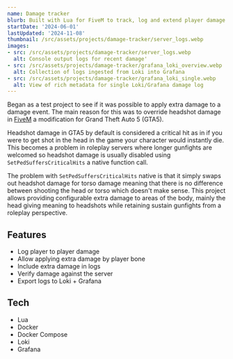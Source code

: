 ```yaml
---
name: Damage tracker
blurb: Built with Lua for FiveM to track, log and extend player damage
startDate: '2024-06-01'
lastUpdated: '2024-11-08'
thumbnail: /src/assets/projects/damage-tracker/server_logs.webp
images:
- src: /src/assets/projects/damage-tracker/server_logs.webp
  alt: Console output logs for recent damage'
- src: /src/assets/projects/damage-tracker/grafana_loki_overview.webp
  alt: Collection of logs ingested from Loki into Grafana
- src: /src/assets/projects/damage-tracker/grafana_loki_single.webp
  alt: View of rich metadata for single Loki/Grafana damage log
---
```


Began as a test project to see if it was possible to apply extra damage to a damage event. The main reason for this was to override headshot damage in [FiveM](https://fivem.net/) a modification for Grand Theft Auto 5 (GTA5).

Headshot damage in GTA5 by default is considered a critical hit as in if you were to get shot in the head in the game your character would instantly die. This becomes a problem in roleplay servers where longer gunfights are welcomed so headshot damage is usually disabled using `SetPedSuffersCriticalHits` a native function call.

The problem with `SetPedSuffersCriticalHits` native is that it simply swaps out headshot damage for torso damage meaning that there is no difference between shooting the head or torso which doesn't make sense. This project allows providing configurable extra damage to areas of the body, mainly the head giving meaning to headshots while retaining sustain gunfights from a roleplay perspective.

## Features
- Log player to player damage
- Allow applying extra damage by player bone
- Include extra damage in logs
- Verify damage against the server
- Export logs to Loki + Grafana

## Tech
- Lua
- Docker
- Docker Compose
- Loki
- Grafana